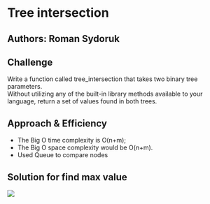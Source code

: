 # Tree intersection

## Authors: Roman Sydoruk

## Challenge
Write a function called tree_intersection that takes two binary tree parameters. \
Without utilizing any of the built-in library methods available to your language, return a set of values found in both trees.

## Approach & Efficiency
* The Big O time complexity is O(n+m);
* The Big O space complexity would be O(n+m).
* Used Queue to compare nodes


    
## Solution for find max value
<img src="https://github.com/sydoruk89/python-data-structures-and-algorithms/blob/master/assets/tree_intersertion.png">

